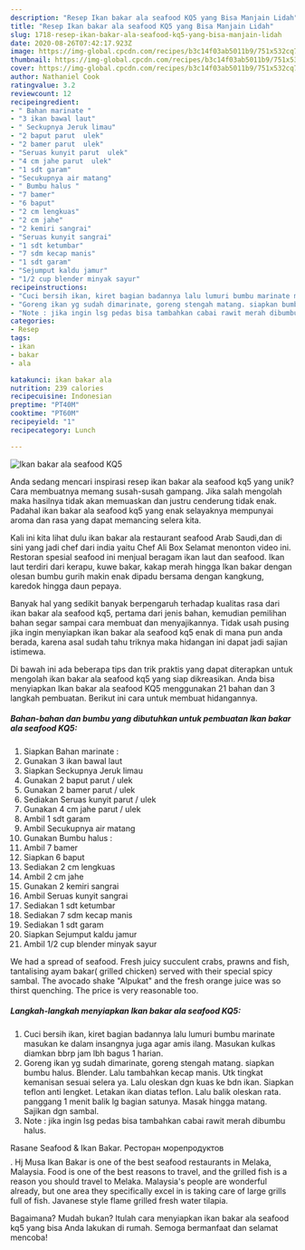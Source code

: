 ```yaml
---
description: "Resep Ikan bakar ala seafood KQ5 yang Bisa Manjain Lidah"
title: "Resep Ikan bakar ala seafood KQ5 yang Bisa Manjain Lidah"
slug: 1718-resep-ikan-bakar-ala-seafood-kq5-yang-bisa-manjain-lidah
date: 2020-08-26T07:42:17.923Z
image: https://img-global.cpcdn.com/recipes/b3c14f03ab5011b9/751x532cq70/ikan-bakar-ala-seafood-kq5-foto-resep-utama.jpg
thumbnail: https://img-global.cpcdn.com/recipes/b3c14f03ab5011b9/751x532cq70/ikan-bakar-ala-seafood-kq5-foto-resep-utama.jpg
cover: https://img-global.cpcdn.com/recipes/b3c14f03ab5011b9/751x532cq70/ikan-bakar-ala-seafood-kq5-foto-resep-utama.jpg
author: Nathaniel Cook
ratingvalue: 3.2
reviewcount: 12
recipeingredient:
- " Bahan marinate "
- "3 ikan bawal laut"
- " Seckupnya Jeruk limau"
- "2 baput parut  ulek"
- "2 bamer parut  ulek"
- "Seruas kunyit parut  ulek"
- "4 cm jahe parut  ulek"
- "1 sdt garam"
- "Secukupnya air matang"
- " Bumbu halus "
- "7 bamer"
- "6 baput"
- "2 cm lengkuas"
- "2 cm jahe"
- "2 kemiri sangrai"
- "Seruas kunyit sangrai"
- "1 sdt ketumbar"
- "7 sdm kecap manis"
- "1 sdt garam"
- "Sejumput kaldu jamur"
- "1/2 cup blender minyak sayur"
recipeinstructions:
- "Cuci bersih ikan, kiret bagian badannya lalu lumuri bumbu marinate masukan ke dalam insangnya juga agar amis ilang. Masukan kulkas diamkan bbrp jam lbh bagus 1 harian."
- "Goreng ikan yg sudah dimarinate, goreng stengah matang. siapkan bumbu halus. Blender. Lalu tambahkan kecap manis. Utk tingkat kemanisan sesuai selera ya. Lalu oleskan dgn kuas ke bdn ikan. Siapkan teflon anti lengket. Letakan ikan diatas teflon. Lalu balik oleskan rata. panggang 1 menit balik lg bagian satunya. Masak hingga matang. Sajikan dgn sambal."
- "Note : jika ingin lsg pedas bisa tambahkan cabai rawit merah dibumbu halus."
categories:
- Resep
tags:
- ikan
- bakar
- ala

katakunci: ikan bakar ala 
nutrition: 239 calories
recipecuisine: Indonesian
preptime: "PT40M"
cooktime: "PT60M"
recipeyield: "1"
recipecategory: Lunch

---
```



![Ikan bakar ala seafood KQ5](https://img-global.cpcdn.com/recipes/b3c14f03ab5011b9/751x532cq70/ikan-bakar-ala-seafood-kq5-foto-resep-utama.jpg)

Anda sedang mencari inspirasi resep ikan bakar ala seafood kq5 yang unik? Cara membuatnya memang susah-susah gampang. Jika salah mengolah maka hasilnya tidak akan memuaskan dan justru cenderung tidak enak. Padahal ikan bakar ala seafood kq5 yang enak selayaknya mempunyai aroma dan rasa yang dapat memancing selera kita.

Kali ini kita lihat dulu ikan bakar ala restaurant seafood Arab Saudi,dan di sini yang jadi chef dari india yaitu Chef Ali Box Selamat menonton video ini. Restoran spesial seafood ini menjual beragam ikan laut dan seafood. Ikan laut terdiri dari kerapu, kuwe bakar, kakap merah hingga Ikan bakar dengan olesan bumbu gurih makin enak dipadu bersama dengan kangkung, karedok hingga daun pepaya.

Banyak hal yang sedikit banyak berpengaruh terhadap kualitas rasa dari ikan bakar ala seafood kq5, pertama dari jenis bahan, kemudian pemilihan bahan segar sampai cara membuat dan menyajikannya. Tidak usah pusing jika ingin menyiapkan ikan bakar ala seafood kq5 enak di mana pun anda berada, karena asal sudah tahu triknya maka hidangan ini dapat jadi sajian istimewa.


Di bawah ini ada beberapa tips dan trik praktis yang dapat diterapkan untuk mengolah ikan bakar ala seafood kq5 yang siap dikreasikan. Anda bisa menyiapkan Ikan bakar ala seafood KQ5 menggunakan 21 bahan dan 3 langkah pembuatan. Berikut ini cara untuk membuat hidangannya.

<!--inarticleads1-->

##### Bahan-bahan dan bumbu yang dibutuhkan untuk pembuatan Ikan bakar ala seafood KQ5:

1. Siapkan  Bahan marinate :
1. Gunakan 3 ikan bawal laut
1. Siapkan  Seckupnya Jeruk limau
1. Gunakan 2 baput parut / ulek
1. Gunakan 2 bamer parut / ulek
1. Sediakan Seruas kunyit parut / ulek
1. Gunakan 4 cm jahe parut / ulek
1. Ambil 1 sdt garam
1. Ambil Secukupnya air matang
1. Gunakan  Bumbu halus :
1. Ambil 7 bamer
1. Siapkan 6 baput
1. Sediakan 2 cm lengkuas
1. Ambil 2 cm jahe
1. Gunakan 2 kemiri sangrai
1. Ambil Seruas kunyit sangrai
1. Sediakan 1 sdt ketumbar
1. Sediakan 7 sdm kecap manis
1. Sediakan 1 sdt garam
1. Siapkan Sejumput kaldu jamur
1. Ambil 1/2 cup blender minyak sayur


We had a spread of seafood. Fresh juicy succulent crabs, prawns and fish, tantalising ayam bakar( grilled chicken) served with their special spicy sambal. The avocado shake &#34;Alpukat&#34; and the fresh orange juice was so thirst quenching. The price is very reasonable too. 

<!--inarticleads2-->

##### Langkah-langkah menyiapkan Ikan bakar ala seafood KQ5:

1. Cuci bersih ikan, kiret bagian badannya lalu lumuri bumbu marinate masukan ke dalam insangnya juga agar amis ilang. Masukan kulkas diamkan bbrp jam lbh bagus 1 harian.
1. Goreng ikan yg sudah dimarinate, goreng stengah matang. siapkan bumbu halus. Blender. Lalu tambahkan kecap manis. Utk tingkat kemanisan sesuai selera ya. Lalu oleskan dgn kuas ke bdn ikan. Siapkan teflon anti lengket. Letakan ikan diatas teflon. Lalu balik oleskan rata. panggang 1 menit balik lg bagian satunya. Masak hingga matang. Sajikan dgn sambal.
1. Note : jika ingin lsg pedas bisa tambahkan cabai rawit merah dibumbu halus.


Rasane Seafood &amp; Ikan Bakar. Ресторан морепродуктов$$$$. Hj Musa Ikan Bakar is one of the best seafood restaurants in Melaka, Malaysia. Food is one of the best reasons to travel, and the grilled fish is a reason you should travel to Melaka. Malaysia&#39;s people are wonderful already, but one area they specifically excel in is taking care of large grills full of fish. Javanese style flame grilled fresh water tilapia. 

Bagaimana? Mudah bukan? Itulah cara menyiapkan ikan bakar ala seafood kq5 yang bisa Anda lakukan di rumah. Semoga bermanfaat dan selamat mencoba!

